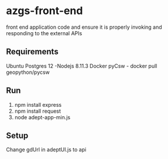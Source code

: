 # azgs-front-end
front end application code and ensure it is properly invoking and responding to the external APIs


## Requirements

Ubuntu
Postgres 12 -Nodejs 8.11.3
Docker pyCsw - docker pull geopython/pycsw

## Run
1. npm install express
2. npm install request
3. node adept-app-min.js

## Setup 
Change gdUrl in adeptUI.js to api 

